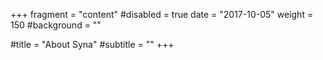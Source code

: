+++
fragment = "content"
#disabled = true
date = "2017-10-05"
weight = 150
#background = ""

#title = "About Syna"
#subtitle = ""
+++

